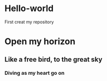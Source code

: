 # Hello-world
First creat my repository
# Open my horizon 
## Like a free bird, to the great sky
### Diving as my heart go on
